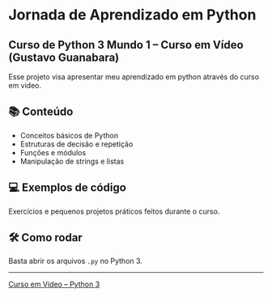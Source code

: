 # Jornada de Aprendizado em Python
## Curso de Python 3 Mundo 1 – Curso em Vídeo (Gustavo Guanabara)

Esse projeto visa apresentar meu aprendizado em python através do curso em video.

## 📚 Conteúdo
- Conceitos básicos de Python
- Estruturas de decisão e repetição
- Funções e módulos
- Manipulação de strings e listas

## 💻 Exemplos de código
Exercícios e pequenos projetos práticos feitos durante o curso.

## 🛠️ Como rodar
Basta abrir os arquivos `.py` no Python 3.  

---

[Curso em Vídeo – Python 3](https://www.cursoemvideo.com/course/curso-python-3/) 
